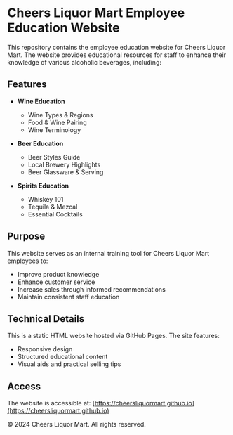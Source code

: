# Cheers Liquor Mart Employee Education Website

This repository contains the employee education website for Cheers Liquor Mart. The website provides educational resources for staff to enhance their knowledge of various alcoholic beverages, including:

## Features

- **Wine Education**
  - Wine Types & Regions
  - Food & Wine Pairing
  - Wine Terminology

- **Beer Education**
  - Beer Styles Guide
  - Local Brewery Highlights
  - Beer Glassware & Serving

- **Spirits Education**
  - Whiskey 101
  - Tequila & Mezcal
  - Essential Cocktails

## Purpose

This website serves as an internal training tool for Cheers Liquor Mart employees to:
- Improve product knowledge
- Enhance customer service
- Increase sales through informed recommendations
- Maintain consistent staff education

## Technical Details

This is a static HTML website hosted via GitHub Pages. The site features:
- Responsive design
- Structured educational content
- Visual aids and practical selling tips

## Access

The website is accessible at: [https://cheersliquormart.github.io](https://cheersliquormart.github.io)

© 2024 Cheers Liquor Mart. All rights reserved.
